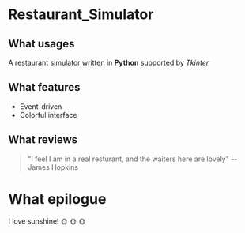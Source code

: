 # Restaurant_Simulator

## What usages 
A restaurant simulator written in **Python** supported by *Tkinter*

## What features
* Event-driven
* Colorful interface

## What reviews
>"I feel I am in a real resturant, and the waiters here are lovely" -- James Hopkins

# What epilogue 

I love sunshine! :sun_with_face: :sun_with_face: :sun_with_face:
